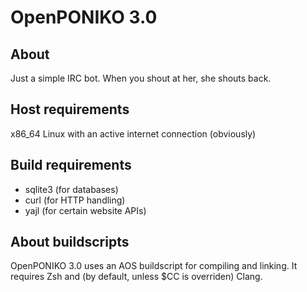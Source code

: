 # OpenPONIKO 3.0

## About
Just a simple IRC bot.
When you shout at her, she shouts back.

## Host requirements
x86_64 Linux with an active internet connection (obviously)

## Build requirements
* sqlite3 (for databases)
* curl (for HTTP handling)
* yajl (for certain website APIs)

## About buildscripts
OpenPONIKO 3.0 uses an AOS buildscript for compiling and linking.
It requires Zsh and (by default, unless $CC is overriden) Clang.